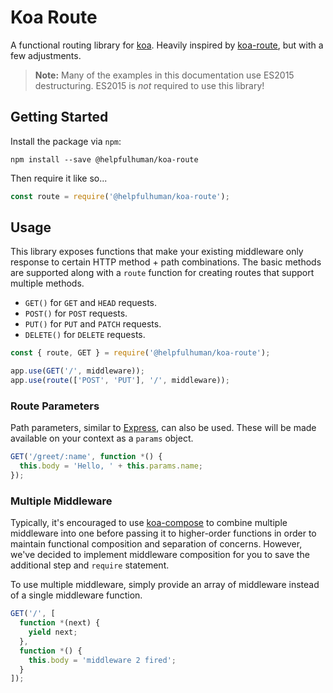 # Koa Route

A functional routing library for [koa](http://koajs.com/).  Heavily inspired by [koa-route](https://www.npmjs.com/package/koa-route), but with a few adjustments.

> **Note:** Many of the examples in this documentation use ES2015 destructuring.  ES2015 is _not_ required to use this library!

## Getting Started

Install the package via `npm`:

```
npm install --save @helpfulhuman/koa-route
```

Then require it like so...

```js
const route = require('@helpfulhuman/koa-route');
```

## Usage

This library exposes functions that make your existing middleware only response to certain HTTP method + path combinations.  The basic methods are supported along with a `route` function for creating routes that support multiple methods.

* `GET()` for `GET` and `HEAD` requests.
* `POST()` for `POST` requests.
* `PUT()` for `PUT` and `PATCH` requests.
* `DELETE()` for `DELETE` requests.

```js
const { route, GET } = require('@helpfulhuman/koa-route');

app.use(GET('/', middleware));
app.use(route(['POST', 'PUT'], '/', middleware));
```

### Route Parameters

Path parameters, similar to [Express](http://expressjs.com/), can also be used.  These will be made available on your context as a `params` object.

```js
GET('/greet/:name', function *() {
  this.body = 'Hello, ' + this.params.name;
});
```

### Multiple Middleware

Typically, it's encouraged to use [koa-compose]() to combine multiple middleware into one before passing it to higher-order functions in order to maintain functional composition and separation of concerns.  However, we've decided to implement middleware composition for you to save the additional step and `require` statement.

To use multiple middleware, simply provide an array of middleware instead of a single middleware function.

```js
GET('/', [
  function *(next) {
    yield next;
  },
  function *() {
    this.body = 'middleware 2 fired';
  }
]);
```